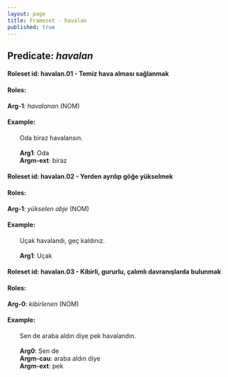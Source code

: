 ```yaml
---
layout: page
title: Frameset - havalan
published: true
---
```

<h2>Predicate: <i>havalan</i></h2>
<h4>Roleset id: havalan.01 - Temiz hava alması sağlanmak<br>
<h4>Roles:</h4>
<b>Arg-1</b>: <i>havalanan</i>  (NOM) <br>
<h4>Example:</h4>
&emsp;&emsp;Oda biraz havalansın.<br><br>
&emsp;&emsp;<b>Arg1</b>:  Oda<br>
&emsp;&emsp;<b>Argm-ext</b>:  biraz<br>

<h4>Roleset id: havalan.02 - Yerden ayrılıp göğe yükselmek<br>
<h4>Roles:</h4>
<b>Arg-1</b>: <i>yükselen obje</i>  (NOM) <br>
<h4>Example:</h4>
&emsp;&emsp;Uçak havalandı, geç kaldınız.<br><br>
&emsp;&emsp;<b>Arg1</b>:  Uçak<br>

<h4>Roleset id: havalan.03 - Kibirli, gururlu, çalımlı davranışlarda bulunmak<br>
<h4>Roles:</h4>
<b>Arg-0</b>: <i>kibirlenen</i>  (NOM) <br>
<h4>Example:</h4>
&emsp;&emsp;Sen de araba aldın diye pek havalandın.<br><br>
&emsp;&emsp;<b>Arg0</b>:  Sen de<br>
&emsp;&emsp;<b>Argm-cau</b>:  araba aldın diye<br>
&emsp;&emsp;<b>Argm-ext</b>:  pek<br>

